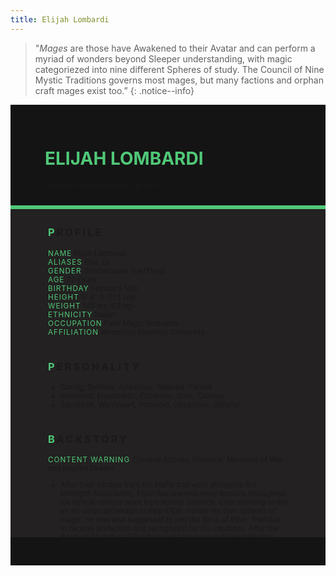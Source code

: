 ```yaml
---
title: Elijah Lombardi
---
```


>  "*Mages* are those have Awakened to their Avatar and can perform a myriad of wonders beyond Sleeper understanding, with magic categoriezed into nine different Spheres of study. The Council of Nine Mystic Traditions governs most mages, but many factions and orphan craft mages exist too.”
{: .notice--info}

<!---------
header names
----------->

<div class="row" style="background-color:#141414; padding-top:30px; padding-left: 55px; padding-right: 55px; padding-bottom: 25px">
    <h1 style="color:#50C878; text-transform:uppercase">Elijah Lombardi</h1>
    <small>"Carry on the Dreams of the Lost"</small>
</div>
<div style="background-color:#50C878;padding:3px;"></div>
<div class="row" style="background-color:#232121; padding-top:5px; padding-left: 60px; padding-right: 60px; padding-bottom: 20px; overflow:auto; max-height:500px">

<!---------
profile
----------->

<h3 class="font-weight-bold" style="letter-spacing:3px; text-transform:uppercase">
    <span style="color:#50C878;">P</span>rofile
</h3>

<small>
<span class="font-weight-bold" style="color:#50C878;letter-spacing:1px; text-transform:uppercase">Name</span> &#09;&#09;
  Elijah Lombardi<br>
<span class="font-weight-bold" style="color:#50C878;letter-spacing:1px; text-transform:uppercase">Aliases</span> &#09;&#09;
  Ellie, El<br>
<span class="font-weight-bold" style="color:#50C878;letter-spacing:1px; text-transform:uppercase">Gender</span> &#09;&#09;
  Genderqueer (He/They)<br>
<span class="font-weight-bold" style="color:#50C878;letter-spacing:1px; text-transform:uppercase">Age</span> &#09;&#09;
  72 Years<br>
<span class="font-weight-bold" style="color:#50C878;letter-spacing:1px; text-transform:uppercase">Birthday</span> &#09;&#09;
  February 14th<br>
<span class="font-weight-bold" style="color:#50C878;letter-spacing:1px; text-transform:uppercase">Height</span> &#09;&#09;
  5' 8" ft (173 cm)<br>
<span class="font-weight-bold" style="color:#50C878;letter-spacing:1px; text-transform:uppercase">Weight</span> &#09;&#09;
  145 lbs (63 kg)<br>
<span class="font-weight-bold" style="color:#50C878;letter-spacing:1px; text-transform:uppercase">Ethnicity</span> &#09;&#09;
  Italian<br>
<span class="font-weight-bold" style="color:#50C878;letter-spacing:1px; text-transform:uppercase">Occupation</span> &#09;&#09;
  Field Magic Instructor<br>
<span class="font-weight-bold" style="color:#50C878;letter-spacing:1px; text-transform:uppercase">Affiliation</span> &#09;&#09;
  Mercurius Maximus University<br>
</small>

<hr class="w-100 my-5" style="border-color:#e6d7c5;opacity:.2;">

<!---------
personality
----------->
<h3 class="font-weight-bold" style="letter-spacing:3px; text-transform:uppercase">
    <span style="color:#50C878;">P</span>ersonality
</h3>

<small>
<ul>
    <li>Caring, Selfless, Ambitious, Relaxed, Patient</li>
    <li>Reserved, Empathetic, Eccentric, Stoic, Curious</li>
    <li>Sacrificial, Worrywart, Paranoid, Obsessive, Spiteful</li>
</ul>
</small>

<hr class="w-100 my-5" style="border-color:#e6d7c5;opacity:.2;">

<!---------
backstory
----------->
<h3 class="font-weight-bold" style="letter-spacing:3px; text-transform:uppercase">
    <span style="color:#50C878;">B</span>ackstory
</h3>

<small>

<p><span class="font-weight-bold" style="color:#50C878;letter-spacing:1px; text-transform:uppercase">CONTENT WARNING </span>Criminal Activity, Violence, Mentions of War and Implied Deaths</p>

<ul>
    <li>After their escape from the Mafia and work alongside the Midnight Association, Elijah has learned many lessons throughout his time in various work trips across America. Even learning under an ex-union archmage to help Elijah master his own spheres of magic, he was also suggested to join the Sons of Ether Tradition to receive protection and recognition for his creations. After the death of his father, Elijah founded Luminary and Rehabilitating Center for Awakened Individuals (LARCAI) in hopes of living on Gerard’s dream of helping people when the hunter couldn’t.</li>
    <li>Taking upon himself to create an organization based on his experience with the hunters to organize and monitor a cohesive group of people capable of rescue, brokering peace, providing sanctuary and even as social service. During World War Two, the mage took volunteers with him to Italy in an effort to help war refugees escape and to calm the tides of war.</li>
    <li>Years of working and fighting off Awakeneds with malicious intent has made Elijah weary and tired, now they have arrived in San Francisco to not only continue their work in a more peaceful manner, but also to visit family and perhaps even settling down. Now, Elijah seems to have applied for Mercurius Maximus Academy as a magic instructor, specializing in control and manipulation of magical output.</li>
</ul>
</small>

<hr class="w-100 my-5" style="border-color:#e6d7c5;opacity:.2;">


<!---------
trivia
----------->

<h3 class="font-weight-bold" style="letter-spacing:3px; text-transform:uppercase">
    <span style="color:#50C878;">A</span>bilities
</h3>

<small>
<ul>
    <li><span class="font-weight-bold" style="color:#50C878;letter-spacing:1px;">INT:</span> 
        4 [+2]</li>
    <li><span class="font-weight-bold" style="color:#50C878;letter-spacing:1px;">WIT:</span> 
        3 [+1]</li>
    <li><span class="font-weight-bold" style="color:#50C878;letter-spacing:1px;">RES:</span> 
        5 [+2]</li>
    <li><span class="font-weight-bold" style="color:#50C878;letter-spacing:1px;">STR:</span> 
        2 [+1]</li>
    <li><span class="font-weight-bold" style="color:#50C878;letter-spacing:1px;">DEX:</span> 
        2 [+1]</li>
    <li><span class="font-weight-bold" style="color:#50C878;letter-spacing:1px;">STA:</span> 
        3 [+1]</li>
    <li><span class="font-weight-bold" style="color:#50C878;letter-spacing:1px;">CHA:</span> 
        2 [+1]</li>
    <li><span class="font-weight-bold" style="color:#50C878;letter-spacing:1px;">PRE:</span> 
        1 [+0]</li>
    <li><span class="font-weight-bold" style="color:#50C878;letter-spacing:1px;">COM:</span> 
        1 [+0]</li>
</ul>

<span class="font-weight-bold" style="color:#50C878;letter-spacing:1px; text-transform:uppercase">BOONS</span><br> 
<ul>
    <li><span class="font-weight-bold" style="color:#50C878;letter-spacing:1px;">Eyes of the Dreamer.</span> 
        Elijah can perceive the theoretical structure and component of magic and Patterns around him, allowing him to further understand the origin of a certain magic, its effects, type and power. Used in tandem with Ars Magica to better control and use said magic.</li>
    <li><span class="font-weight-bold" style="color:#50C878;letter-spacing:1px;">Touch of Alteration.</span> 
        With a simple touch, Elijah can alter the properties of whatever they touch. Turning something that is soft into something hard, turning loud shoes into quiet footsteps, transforming a solid door to become jelly-like or even alter sticky gloves for climbing.</li>
</ul>

<span class="font-weight-bold" style="color:#50C878;letter-spacing:1px; text-transform:uppercase">BANES</span><br> 
<ul>
    <li><span class="font-weight-bold" style="color:#50C878;letter-spacing:1px;">Vanguard Front.</span>  
        When under high stress and in the presence of certain triggers, if he fails a Composure DC of 15, Elijah’s magic would go a tad out of control and their usual magic damage would drop to a d3 until they’ve calmed down or retreat.</li>
    <li><span class="font-weight-bold" style="color:#50C878;letter-spacing:1px;">On the Clock.</span> 
        Without his devices, Elijah will have disadvantage on rolls regarding Time magic. If he were to lose his devices, Elijah could suffer from magic lash back, skewed perception of time, moving faster than time, stuck in a slowed time trance and even being forced to rewind traumatic memories in his mind. In combat, these can cause Henry to take +2 damage.</li>
</ul>

<span class="font-weight: bold" style="color:#50C878;letter-spacing:1px; text-transform:uppercase">PASSIVE</span><br> 
<ul>
    <li><span class="font-weight-bold" style="color:#50C878;letter-spacing:1px;">Lost Epoch.</span>  
        While capable of performing other time magic techniques, Elijah favors locking time for an entire room or a target. However, if attacked or injured in this state, in the event of failing their Resolve DC of 12, this magic is nullified.</li>
</ul>

<span class="font-weight-bold" style="color:#50C878;letter-spacing:1px; text-transform:uppercase">PRIMARY</span><br> 
<ul>
    <li><span class="font-weight-bold" style="color:#50C878;letter-spacing:1px;">Ars Magica</span>  
        Controlling magic itself using Prime and used in tandem with other spheres. They are able to control, redirect, dispel magic or even use pure magical essence as a weapon. However, when dispelling magic or even Paradoxes, if the target’s Resolve roll is higher, damage is reflected on Elijah instead.</li>
</ul>

<span class="font-weight-bold" style="color:#50C878;letter-spacing:1px; text-transform:uppercase">SUPPORITVE</span><br> 
<ul>
    <li><span class="font-weight-bold" style="color:#50C878;letter-spacing:1px;">Overhaul.</span>  
       Elijah can change the shape and properties of matter. Allowing them to shape, destroy or even combine matter in various forms to create brand new tools, weapons or even just shaping the terrain. Limited to the size of a wall.</li>
</ul>
</small>

</div>
<div class="row" style="background-color:#141414; padding-top:20px; padding-left: 30px; padding-right: 30px; padding-bottom: 25px;">
    <div style="text-align: right; font-size: 16px"><a href="https://toyhou.se/11320894.-f2u-unity-v2"><i class="fa-solid fa-barcode"></i
  ></a></div>
</div>
